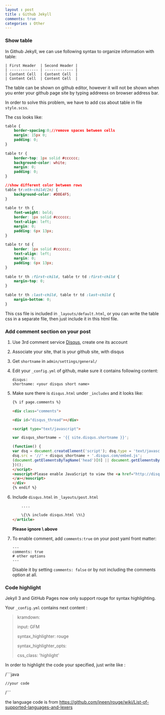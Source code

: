 ```yaml
---
layout : post
title : Github Jekyll
comments: true
categories : Other
---
```


### Show table

  In Github Jekyll, we can use following syntax to organize information with table:

```
| First Header  | Second Header |
| ------------- | ------------- |
| Content Cell  | Content Cell  |
| Content Cell  | Content Cell  |
```

  The table can be shown on github editor, however it will not be shown when you enter your github page site by typing addreess on browser address bar.

  In order to solve this problem, we have to add css about table in file `style.scss`.

  The css looks like:

```CSS
table {
    border-spacing:0;//remove spaces between cells
    margin: 15px 0;
    padding: 0; 
}
  
table tr {
    border-top: 1px solid #cccccc;
    background-color: white;
    margin: 0;
    padding: 0; 
}

//show different color between rows
table tr:nth-child(2n) {
    background-color: #D0E4F5; 
}
    
table tr th {
    font-weight: bold;
    border: 1px solid #cccccc;
    text-align: left;
    margin: 0;
    padding: 6px 13px; 
}
    
table tr td {
    border: 1px solid #cccccc;
    text-align: left;
    margin: 0;
    padding: 6px 13px; 
}
    
table tr th :first-child, table tr td :first-child {
    margin-top: 0; 
}
    
table tr th :last-child, table tr td :last-child {
    margin-bottom: 0; 
}
```

  This css file is included in `_layouts/default.html`, or you can write the table css in a separate file, then just include it in this html file.

### Add comment section on your post

  1. Use 3rd comment service [Disqus](https://disqus.com), create one its account
  2. Associate your site, that is your github site, with disqus
  3. Get `shortname` in `admin/settings/general/`
  4. Edit your `_config.yml` of github, make sure it contains following content:
  
     ```
     disqus:
     shortname: <your disqus short name>
     ```
     
  5. Make sure there is `disqus.html` under `_includes` and it looks like:
     ```HTML
     {% if page.comments %}
     
     <div class="comments">
     
     <div id="disqus_thread"></div>
     
     <script type="text/javascript">
     
     var disqus_shortname = '{{ site.disqus.shortname }}';
     
     (function() {
     var dsq = document.createElement('script'); dsq.type = 'text/javascript'; dsq.async = true;
     dsq.src = '//' + disqus_shortname + '.disqus.com/embed.js';
     (document.getElementsByTagName('head')[0] || document.getElementsByTagName('body')[0]).appendChild(dsq);
     })();
     </script>
     <noscript>Please enable JavaScript to view the <a href="http://disqus.com/?ref_noscript">comments powered by Disqus.
     </a></noscript>
     </div>
     {% endif %}
     ```
  6. Include `disqus.html` in `_layouts/post.html`
  
     ```HTML
         ....

         \{\% include disqus.html \%\}
     </article>
     ```
     
     **Please ignore \ above**
     
   7. To enable comment, add `comments:true` on your post yaml front matter:
   
      ```
      ---
      comments: true
      # other options
      ---
      ```
      
      Disable it by setting `comments: false` or by not including the comments option at all.
      
### Code highlight

  Jekyll 3 and GitHub Pages now only support rouge for syntax highlighting.
  
  Your `_config.yml` contains next content :
  
  > kramdown:
  >  
  > input: GFM
  > 
  > syntax_highlighter: rouge
  > 
  > syntax_highlighter_opts:
  > 
  >  css_class: 'highlight'
  
  In order to highlight the code your specified, just write like :
  
  /```java
  
    //your code
    
  /```
  
  the language code is from https://github.com/jneen/rouge/wiki/List-of-supported-languages-and-lexers
